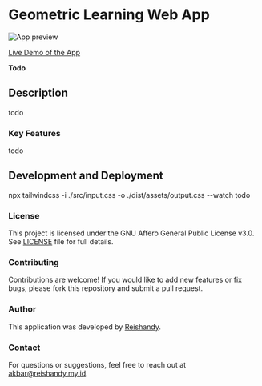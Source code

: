# Geometric Learning Web App

![App preview](Menu.png)

[Live Demo of the App](https://reishandy.github.io/Geometric-Transformation-Web-App/dist/index.html)

**Todo**

## Description
todo

### Key Features
todo

## Development and Deployment
npx tailwindcss -i ./src/input.css -o ./dist/assets/output.css --watch
todo

### License
This project is licensed under the GNU Affero General Public License v3.0. See [LICENSE](LICENSE) file for full details.

### Contributing
Contributions are welcome! If you would like to add new features or fix bugs, please fork this repository and submit a pull request.

### Author
This application was developed by [Reishandy](https://github.com/Reishandy).

### Contact
For questions or suggestions, feel free to reach out at [akbar@reishandy.my.id](mailto:akbar@reishandy.my.id).
